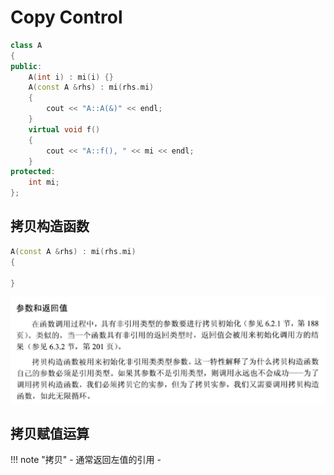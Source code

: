 # Copy Control

```c++
class A
{
public:
    A(int i) : mi(i) {}
    A(const A &rhs) : mi(rhs.mi)
    {
        cout << "A::A(&)" << endl;
    }
    virtual void f()
    {
        cout << "A::f(), " << mi << endl;
    }
protected:
    int mi;
};
```

## 拷贝构造函数
```c++
A(const A &rhs) : mi(rhs.mi)
{

}
```

![alt text](images/custom-image-1.png)

## 拷贝赋值运算

!!! note "拷贝"
    - 通常返回左值的引用
    - 